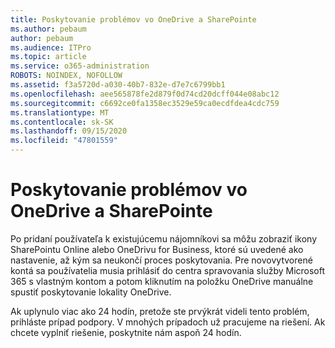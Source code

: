 ```yaml
---
title: Poskytovanie problémov vo OneDrive a SharePointe
ms.author: pebaum
author: pebaum
ms.audience: ITPro
ms.topic: article
ms.service: o365-administration
ROBOTS: NOINDEX, NOFOLLOW
ms.assetid: f3a5720d-a030-40b7-832e-d7e7c6799bb1
ms.openlocfilehash: aee565878fe2d879f0d74cd20dcff044e08abc12
ms.sourcegitcommit: c6692ce0fa1358ec3529e59ca0ecdfdea4cdc759
ms.translationtype: MT
ms.contentlocale: sk-SK
ms.lasthandoff: 09/15/2020
ms.locfileid: "47801559"
---
```

# <a name="provisioning-issues-in-onedrive-and-sharepoint"></a>Poskytovanie problémov vo OneDrive a SharePointe

Po pridaní používateľa k existujúcemu nájomníkovi sa môžu zobraziť ikony SharePointu Online alebo OneDrivu for Business, ktoré sú uvedené ako nastavenie, až kým sa neukončí proces poskytovania. Pre novovytvorené kontá sa používatelia musia prihlásiť do centra spravovania služby Microsoft 365 s vlastným kontom a potom kliknutím na položku OneDrive manuálne spustiť poskytovanie lokality OneDrive.
  
Ak uplynulo viac ako 24 hodín, pretože ste prvýkrát videli tento problém, prihláste prípad podpory. V mnohých prípadoch už pracujeme na riešení. Ak chcete vyplniť riešenie, poskytnite nám aspoň 24 hodín.
  